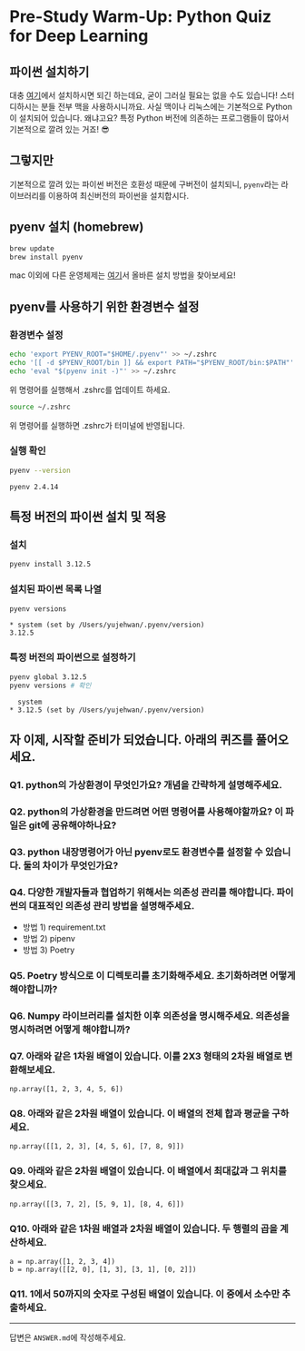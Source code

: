 # Pre-Study Warm-Up: Python Quiz for Deep Learning

## 파이썬 설치하기

대충 [여기](https://www.python.org/downloads/)에서 설치하시면 되긴 하는데요, 굳이 그러실 필요는 없을 수도 있습니다! 스터디하시는 분들 전부 맥을 사용하시니까요. 사실 맥이나 리눅스에는 기본적으로 Python이 설치되어 있습니다. 왜냐고요? 특정 Python 버전에 의존하는 프로그램들이 많아서 기본적으로 깔려 있는 거죠! 😎

## 그렇지만

기본적으로 깔려 있는 파이썬 버전은 호환성 때문에 구버전이 설치되니, `pyenv`라는 라이브러리를 이용하여 최신버전의 파이썬을 설치합시다.

## pyenv 설치 (homebrew)

```sh
brew update
brew install pyenv
```

mac 이외에 다른 운영체제는 [여기](https://github.com/pyenv/pyenv?tab=readme-ov-file#installation)서 올바른 설치 방법을 찾아보세요!

## pyenv를 사용하기 위한 환경변수 설정

### 환경변수 설정

```sh
echo 'export PYENV_ROOT="$HOME/.pyenv"' >> ~/.zshrc
echo '[[ -d $PYENV_ROOT/bin ]] && export PATH="$PYENV_ROOT/bin:$PATH"' >> ~/.zshrc
echo 'eval "$(pyenv init -)"' >> ~/.zshrc
```

위 명령어를 실행해서 .zshrc를 업데이트 하세요.

```sh
source ~/.zshrc
```

위 명령어를 실행하면 .zshrc가 터미널에 반영됩니다.

### 실행 확인

```sh
pyenv --version
```

```text
pyenv 2.4.14
```

## 특정 버전의 파이썬 설치 및 적용

### 설치

```sh
pyenv install 3.12.5
```

### 설치된 파이썬 목록 나열

```sh
pyenv versions
```

```text
* system (set by /Users/yujehwan/.pyenv/version)
3.12.5
```

### 특정 버전의 파이썬으로 설정하기

```sh
pyenv global 3.12.5
pyenv versions # 확인
```

```text
  system
* 3.12.5 (set by /Users/yujehwan/.pyenv/version)
```

## 자 이제, 시작할 준비가 되었습니다. 아래의 퀴즈를 풀어오세요.

### Q1. python의 가상환경이 무엇인가요? 개념을 간략하게 설명해주세요.

### Q2. python의 가상환경을 만드려면 어떤 명령어를 사용해야할까요? 이 파일은 git에 공유해야하나요?

### Q3. python 내장명령어가 아닌 pyenv로도 환경변수를 설정할 수 있습니다. 둘의 차이가 무엇인가요?

### Q4. 다양한 개발자들과 협업하기 위해서는 의존성 관리를 해야합니다. 파이썬의 대표적인 의존성 관리 방법을 설명해주세요.

- 방법 1) requirement.txt
- 방법 2) pipenv
- 방법 3) Poetry

### Q5. Poetry 방식으로 이 디렉토리를 초기화해주세요. 초기화하려면 어떻게 해야합니까?

### Q6. Numpy 라이브러리를 설치한 이후 의존성을 명시해주세요. 의존성을 명시하려면 어떻게 해야합니까?

### Q7. 아래와 같은 1차원 배열이 있습니다. 이를 2X3 형태의 2차원 배열로 변환해보세요.

```
np.array([1, 2, 3, 4, 5, 6])
```

### Q8. 아래와 같은 2차원 배열이 있습니다. 이 배열의 전체 합과 평균을 구하세요.

```
np.array([[1, 2, 3], [4, 5, 6], [7, 8, 9]])
```

### Q9. 아래와 같은 2차원 배열이 있습니다. 이 배열에서 최대값과 그 위치를 찾으세요.

```text
np.array([[3, 7, 2], [5, 9, 1], [8, 4, 6]])
```

### Q10. 아래와 같은 1차원 배열과 2차원 배열이 있습니다. 두 행렬의 곱을 계산하세요.

```text
a = np.array([1, 2, 3, 4])
b = np.array([[2, 0], [1, 3], [3, 1], [0, 2]])
```

### Q11. 1에서 50까지의 숫자로 구성된 배열이 있습니다. 이 중에서 소수만 추출하세요.

---

답변은 `ANSWER.md`에 작성해주세요.

